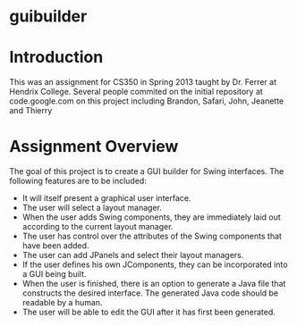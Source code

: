 # guibuilder

# Introduction #

This was an assignment for CS350 in Spring 2013 taught by Dr. Ferrer at Hendrix College. Several people commited on the initial repository at code.google.com on this project including Brandon, Safari, John, Jeanette and Thierry

# Assignment Overview #

The goal of this project is to create a GUI builder for Swing interfaces. The following features are to be included:
* It will itself present a graphical user interface.
* The user will select a layout manager.
* When the user adds Swing components, they are immediately laid out according to the current layout manager.
* The user has control over the attributes of the Swing components that have been added.
* The user can add JPanels and select their layout managers.
* If the user defines his own JComponents, they can be incorporated into a GUI being built.
* When the user is finished, there is an option to generate a Java file that constructs the desired interface. The generated Java code should be readable by a human.
* The user will be able to edit the GUI after it has first been generated.
